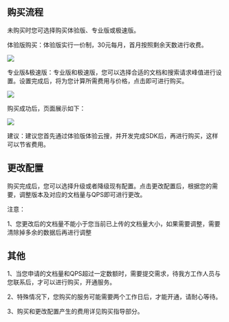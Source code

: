 ## 购买流程

未购买时您可选择购买体验版、专业版或极速版。

体验版购买：体验版实行一价制，30元每月，首月按照剩余天数进行收费。

![](https://mccdn.qcloud.com/img569c4b2b80cc8.png)

专业版&极速版：专业版和极速版，您可以选择合适的文档和搜索请求峰值进行设置。设置完成后，将为您计算所需费用与价格，点击即可进行购买。

![](https://mccdn.qcloud.com/img569c4ba5c0d12.png)

购买成功后，页面展示如下：

![](https://mccdn.qcloud.com/img569c4bf40958c.png)

建议：建议您首先通过体验版体验云搜，并开发完成SDK后，再进行购买，这样可以节省费用。

## 更改配置

购买完成后，您可以选择升级或者降级现有配置。点击更改配置后，根据您的需要，调整版本及对应的文档量与QPS即可进行更改。

注意：

1、您更改后的文档量不能小于您当前已上传的文档量大小，如果需要调整，需要清除掉多余的数据后再进行调整

## 其他

1、当您申请的文档量和QPS超过一定数额时，需要提交需求，待我方工作人员与您联系后，才可以进行购买，开通服务。

2、特殊情况下，您购买的服务可能需要两个工作日后，才能开通，请耐心等待。

3、购买和更改配置产生的费用详见购买指导部分。